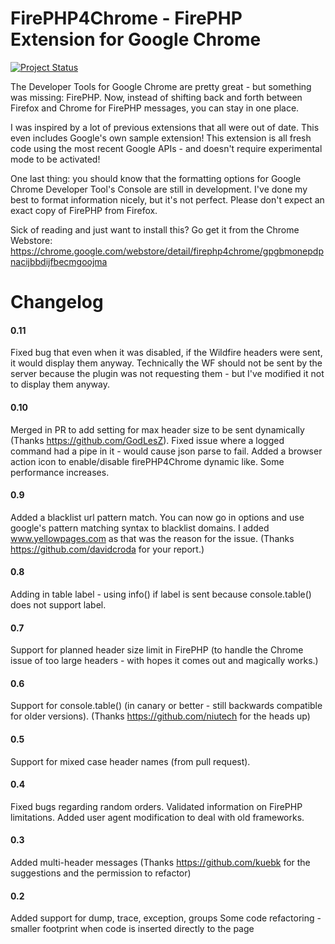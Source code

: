 # FirePHP4Chrome - FirePHP Extension for Google Chrome

[![Project Status](https://stillmaintained.com/aaronsaray/FirePHP4Chrome.png)](https://stillmaintained.com/aaronsaray/FirePHP4Chrome)

The Developer Tools for Google Chrome are pretty great - but something was missing: FirePHP.  Now, instead of shifting back and forth between Firefox and Chrome for FirePHP messages, you can stay in one place.  

I was inspired by a lot of previous extensions that all were out of date.  This even includes Google's own sample extension!  This extension is all fresh code using the most recent Google APIs - and doesn't require experimental mode to be activated!

One last thing: you should know that the formatting options for Google Chrome Developer Tool's Console are still in development.  I've done my best to format information nicely, but it's not perfect.  Please don't expect an exact copy of FirePHP from Firefox.

Sick of reading and just want to install this? Go get it from the Chrome Webstore: https://chrome.google.com/webstore/detail/firephp4chrome/gpgbmonepdpnacijbbdijfbecmgoojma

# Changelog

#### 0.11
Fixed bug that even when it was disabled, if the Wildfire headers were sent, it would display them anyway.  Technically the WF should not be sent by the server because the plugin was not requesting them - but I've modified it not to display them anyway.

#### 0.10
Merged in PR to add setting for max header size to be sent dynamically (Thanks https://github.com/GodLesZ).
Fixed issue where a logged command had a pipe in it - would cause json parse to fail.
Added a browser action icon to enable/disable firePHP4Chrome dynamic like.
Some performance increases.

#### 0.9
Added a blacklist url pattern match.  You can now go in options and use google's pattern matching syntax to blacklist domains.  I added www.yellowpages.com as that was the reason for the issue. (Thanks https://github.com/davidcroda for your report.)

#### 0.8
Adding in table label - using info() if label is sent because console.table() does not support label.

#### 0.7
Support for planned header size limit in FirePHP (to handle the Chrome issue of too large headers - with hopes it comes out and magically works.)

#### 0.6
Support for console.table() (in canary or better - still backwards compatible for older versions). (Thanks https://github.com/niutech for the heads up)

#### 0.5
Support for mixed case header names (from pull request).

#### 0.4
Fixed bugs regarding random orders.  Validated information on FirePHP limitations. Added user agent modification to deal with old frameworks.

#### 0.3
Added multi-header messages (Thanks https://github.com/kuebk for the suggestions and the permission to refactor)

#### 0.2
Added support for dump, trace, exception, groups
Some code refactoring - smaller footprint when code is inserted directly to the page

